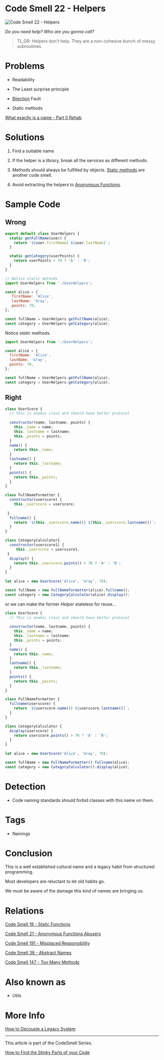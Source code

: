 # Code Smell 22 - Helpers

![Code Smell 22 - Helpers](Code%20Smell%2022%20-%20Helpers.jpg)

*Do you need help? Who are you gonna call?*

> TL;DR: Helpers don't help. They are a non-cohesive bunch of messy subroutines.

# Problems

- Readability

- The Least surprise principle

- [Bijection](https://github.com/mcsee/Software-Design-Articles/tree/main/Articles/Theory/The%20One%20and%20Only%20Software%20Design%20Principle/readme.md) Fault

- Static methods

[What exactly is a name - Part II Rehab](https://github.com/mcsee/Software-Design-Articles/tree/main/Articles/Theory/What%20exactly%20is%20a%20name%20-%20Part%20II%20Rehab/readme.md)

# Solutions

1. Find a suitable name

2. If the helper is a library, break all the services as different methods.

3. Methods should always be fulfilled by objects. [Static methods](https://github.com/mcsee/Software-Design-Articles/tree/main/Articles/Code%20Smells/Code%20Smell%2018%20-%20Static%20Functions/readme.md) are another code smell.

4. Avoid extracting the helpers to [Anonymous Functions](https://github.com/mcsee/Software-Design-Articles/tree/main/Articles/Code%20Smells/Code%20Smell%2021%20-%20Anonymous%20Functions%20Abusers/readme.md).

# Sample Code

## Wrong

[Gist Url]: # (https://gist.github.com/mcsee/0fcfc27f845835533e1853384bc2f4da)

```javascript
export default class UserHelpers {
  static getFullName(user) {
    return `${user.firstName} ${user.lastName}`;
  }

  static getCategory(userPoints) {
    return userPoints > 70 ? 'A' : 'B';
  }
}

// Notice static methods
import UserHelpers from './UserHelpers';

const alice = {
   firstName: 'Alice',
   lastName: 'Gray',
   points: 78,
};

const fullName = UserHelpers.getFullName(alice);
const category = UserHelpers.getCategory(alice);
```

Notice *static* methods.

[Gist Url]: # (https://gist.github.com/mcsee/f049135c8043e628551a40844bef0983)

```javascript
import UserHelpers from './UserHelpers';

const alice = {
  firstName: 'Alice',
  lastName: 'Gray',
  points: 78,
};

const fullName = UserHelpers.getFullName(alice);
const category = UserHelpers.getCategory(alice);
```

## Right

[Gist Url]: # (https://gist.github.com/mcsee/bd0982f4c86a3523cd5a956196214b9c)

```javascript
class UserScore {  
  // This is anemic class and should have better protocol
  
  constructor(name, lastname, points) {
    this._name = name;
    this._lastname = lastname;
    this._points = points;
  }
  name() {
    return this._name;
  }
  lastname() {
    return this._lastname;
  }
  points() {
    return this._points;
  }
}

class FullNameFormatter {
  constructor(userscore) { 
    this._userscore = userscore;
      
 }
  fullname() {
    return `${this._userscore.name()} ${this._userscore.lastname()}`;
  }
}

class CategoryCalculator{
  constructor(userscore1) {
     this._userscore = userscore1;
 }
  display() {
    return this._userscore.points() > 70 ? 'A' : 'B';
  }
}  
  
let alice = new UserScore('Alice', 'Gray', 78);

const fullName = new FullNameFormatter(alice).fullname();
const category = new CategoryCalculator(alice).display();
```

or we can make the former *Helper* stateless for reuse...

[Gist Url]: # (https://gist.github.com/mcsee/b6550c193e41862ed8a84cbe885d989d)

```javascript
class UserScore {  
  // This is anemic class and should have better protocol
  
  constructor(name, lastname, points) {
    this._name = name;
    this._lastname = lastname;
    this._points = points;
  }
  name() {
    return this._name;
  }
  lastname() {
    return this._lastname;
  }
  points() {
    return this._points;
  }
}

class FullNameFormatter {      
  fullname(userscore) {
    return `${userscore.name()} ${userscore.lastname()}`;
  }
}

class CategoryCalculator {
  display(userscore) {
    return userscore.points() > 70 ? 'A' : 'B';
  }
}  
  
let alice = new UserScore('Alice', 'Gray', 78);

const fullName = new FullNameFormatter().fullname(alice);
const category = new CategoryCalculator().display(alice);
```

# Detection

- Code naming standards should forbid classes with this name on them.

# Tags

- Namings

# Conclusion

This is a well established cultural name and a legacy habit from structured programming.

Most developers are reluctant to let old habits go. 

We must be aware of the damage this kind of names are bringing us.

# Relations

[Code Smell 18 - Static Functions](https://github.com/mcsee/Software-Design-Articles/tree/main/Articles/Code%20Smells/Code%20Smell%2018%20-%20Static%20Functions/readme.md)

[Code Smell 21 - Anonymous Functions Abusers](https://github.com/mcsee/Software-Design-Articles/tree/main/Articles/Code%20Smells/Code%20Smell%2021%20-%20Anonymous%20Functions%20Abusers/readme.md)

[Code Smell 191 - Misplaced Responsibility](https://github.com/mcsee/Software-Design-Articles/tree/main/Articles/Code%20Smells/Code%20Smell%20191%20-%20Misplaced%20Responsibility/readme.md)

[Code Smell 38 - Abstract Names](https://github.com/mcsee/Software-Design-Articles/tree/main/Articles/Code%20Smells/Code%20Smell%2038%20-%20Abstract%20Names/readme.md)

[Code Smell 147 - Too Many Methods](https://github.com/mcsee/Software-Design-Articles/tree/main/Articles/Code%20Smells/Code%20Smell%20147%20-%20Too%20Many%20Methods/readme.md)

# Also known as

- Utils

# More Info

[How to Decouple a Legacy System](https://github.com/mcsee/Software-Design-Articles/tree/main/Articles/Theory/How%20to%20Decouple%20a%20Legacy%20System/readme.md)

* * *

This article is part of the CodeSmell Series.

[How to Find the Stinky Parts of your Code](https://github.com/mcsee/Software-Design-Articles/tree/main/Articles/Code%20Smells/How%20to%20Find%20the%20Stinky%20parts%20of%20your%20Code/readme.md)